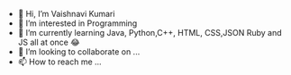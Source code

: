 - 👋 Hi, I’m Vaishnavi Kumari
- 👀 I’m interested in Programming
- 🌱 I’m currently learning Java, Python,C++, HTML, CSS,JSON Ruby and JS all at once 😂
- 💞️ I’m looking to collaborate on ... 
- 📫 How to reach me ...

